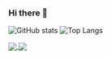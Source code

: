 ### Hi there 👋

![GitHub stats](https://github-readme-stats.vercel.app/api?username=mihaialexandruteodor&show_icons=true&theme=tokyonight)  ![Top Langs](https://github-readme-stats.vercel.app/api/top-langs/?username=mihaialexandruteodor&theme=tokyonight)

<a href="https://github-readme-stats.vercel.app/api?username=mihaialexandruteodor&show_icons=true&theme=tokyonight">
  <img align="center" src="https://github-readme-stats.vercel.app/api?username=mihaialexandruteodor&show_icons=true&theme=tokyonight" />
</a>
<a href="https://github-readme-stats.vercel.app/api/top-langs/?username=mihaialexandruteodor&theme=tokyonight">
  <img align="center" src="https://github-readme-stats.vercel.app/api/top-langs/?username=mihaialexandruteodor&theme=tokyonight" />
</a>

